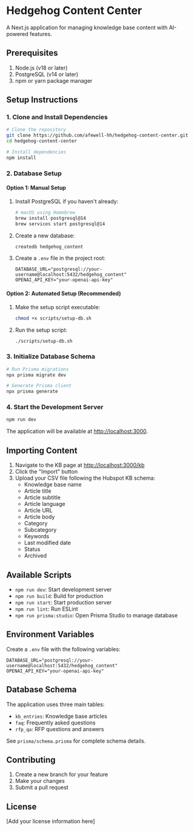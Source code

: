 # Hedgehog Content Center

A Next.js application for managing knowledge base content with AI-powered features.

## Prerequisites

1. Node.js (v18 or later)
2. PostgreSQL (v14 or later)
3. npm or yarn package manager

## Setup Instructions

### 1. Clone and Install Dependencies

```bash
# Clone the repository
git clone https://github.com/afewell-hh/hedgehog-content-center.git
cd hedgehog-content-center

# Install dependencies
npm install
```

### 2. Database Setup

#### Option 1: Manual Setup

1. Install PostgreSQL if you haven't already:
   ```bash
   # macOS using Homebrew
   brew install postgresql@14
   brew services start postgresql@14
   ```

2. Create a new database:
   ```bash
   createdb hedgehog_content
   ```

3. Create a `.env` file in the project root:
   ```
   DATABASE_URL="postgresql://your-username@localhost:5432/hedgehog_content"
   OPENAI_API_KEY="your-openai-api-key"
   ```

#### Option 2: Automated Setup (Recommended)

1. Make the setup script executable:
   ```bash
   chmod +x scripts/setup-db.sh
   ```

2. Run the setup script:
   ```bash
   ./scripts/setup-db.sh
   ```

### 3. Initialize Database Schema

```bash
# Run Prisma migrations
npx prisma migrate dev

# Generate Prisma client
npx prisma generate
```

### 4. Start the Development Server

```bash
npm run dev
```

The application will be available at [http://localhost:3000](http://localhost:3000).

## Importing Content

1. Navigate to the KB page at [http://localhost:3000/kb](http://localhost:3000/kb)
2. Click the "Import" button
3. Upload your CSV file following the Hubspot KB schema:
   - Knowledge base name
   - Article title
   - Article subtitle
   - Article language
   - Article URL
   - Article body
   - Category
   - Subcategory
   - Keywords
   - Last modified date
   - Status
   - Archived

## Available Scripts

- `npm run dev`: Start development server
- `npm run build`: Build for production
- `npm run start`: Start production server
- `npm run lint`: Run ESLint
- `npm run prisma:studio`: Open Prisma Studio to manage database

## Environment Variables

Create a `.env` file with the following variables:

```
DATABASE_URL="postgresql://your-username@localhost:5432/hedgehog_content"
OPENAI_API_KEY="your-openai-api-key"
```

## Database Schema

The application uses three main tables:
- `kb_entries`: Knowledge base articles
- `faq`: Frequently asked questions
- `rfp_qa`: RFP questions and answers

See `prisma/schema.prisma` for complete schema details.

## Contributing

1. Create a new branch for your feature
2. Make your changes
3. Submit a pull request

## License

[Add your license information here]
